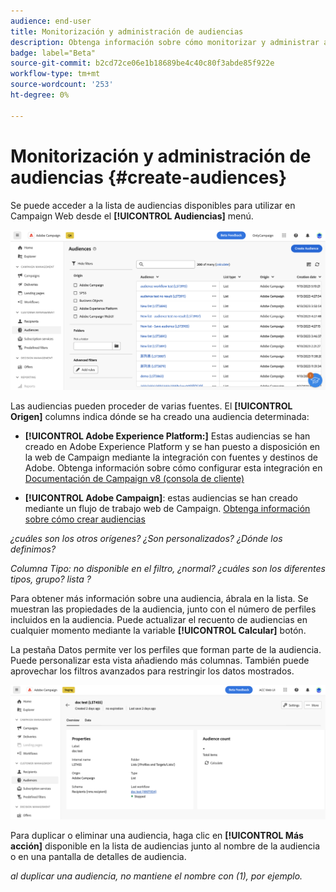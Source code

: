 ```yaml
---
audience: end-user
title: Monitorización y administración de audiencias
description: Obtenga información sobre cómo monitorizar y administrar audiencias en la web de Adobe Campaign
badge: label="Beta"
source-git-commit: b2cd72ce06e1b18689be4c40c80f3abde85f922e
workflow-type: tm+mt
source-wordcount: '253'
ht-degree: 0%

---
```



# Monitorización y administración de audiencias {#create-audiences}

Se puede acceder a la lista de audiencias disponibles para utilizar en Campaign Web desde el **[!UICONTROL Audiencias]** menú.

![](assets/audiences-list.png)

Las audiencias pueden proceder de varias fuentes. El **[!UICONTROL Origen]** columns indica dónde se ha creado una audiencia determinada:

* **[!UICONTROL Adobe Experience Platform:]** Estas audiencias se han creado en Adobe Experience Platform y se han puesto a disposición en la web de Campaign mediante la integración con fuentes y destinos de Adobe. Obtenga información sobre cómo configurar esta integración en [Documentación de Campaign v8 (consola de cliente)](https://experienceleague.adobe.com/docs/campaign/campaign-v8/connect/ac-aep/ac-aep.html)

* **[!UICONTROL Adobe Campaign]**: estas audiencias se han creado mediante un flujo de trabajo web de Campaign. [Obtenga información sobre cómo crear audiencias](create-audiences.md)

*¿cuáles son los otros orígenes? ¿Son personalizados? ¿Dónde los definimos?*

*Columna Tipo: no disponible en el filtro, ¿normal? ¿cuáles son los diferentes tipos, grupo? lista ?*

Para obtener más información sobre una audiencia, ábrala en la lista. Se muestran las propiedades de la audiencia, junto con el número de perfiles incluidos en la audiencia. Puede actualizar el recuento de audiencias en cualquier momento mediante la variable **[!UICONTROL Calcular]** botón.

La pestaña Datos permite ver los perfiles que forman parte de la audiencia. Puede personalizar esta vista añadiendo más columnas. También puede aprovechar los filtros avanzados para restringir los datos mostrados.

![](assets/audiences-details.png)

Para duplicar o eliminar una audiencia, haga clic en **[!UICONTROL Más acción]** disponible en la lista de audiencias junto al nombre de la audiencia o en una pantalla de detalles de audiencia.

*al duplicar una audiencia, no mantiene el nombre con (1), por ejemplo.*
